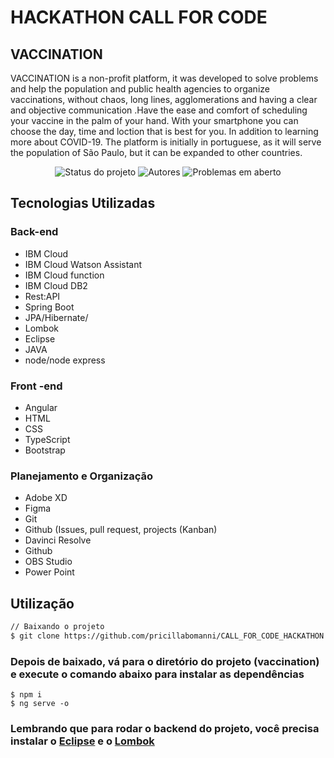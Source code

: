 # HACKATHON CALL FOR CODE 

## VACCINATION

VACCINATION is a non-profit platform, it was developed to solve problems and help the population and public health agencies to 
organize vaccinations, without chaos, long lines, agglomerations and having a clear and objective communication .Have the ease 
and comfort of scheduling your vaccine in the palm of your hand. With your smartphone you can choose the day, time and loction 
that is best for you. In addition to learning more about COVID-19. The platform is initially in portuguese, as it will serve the
population of São Paulo, but it can be expanded to other countries.


<p align="center">
    <img alt="Status do projeto" src="https://img.shields.io/badge/Status-em%20constru%C3%A7%C3%A3o-ff4b8d"/>
    <img alt="Autores" src="https://img.shields.io/badge/Autores-Equipe%20VACCINATION-ff4b8d"/>
    <img alt="Problemas em aberto" src="https://img.shields.io/github/issues/bielzin42/cresci?color=ff4b8d&logo=ff4b8d&logoColor=ff4b8d" />   
</p>

## Tecnologias Utilizadas

### Back-end
* IBM Cloud
* IBM Cloud Watson Assistant
* IBM Cloud function
* IBM Cloud DB2
* Rest:API
* Spring Boot
* JPA/Hibernate/
* Lombok
* Eclipse
* JAVA
* node/node express

### Front -end
* Angular
* HTML
* CSS
* TypeScript
* Bootstrap

### Planejamento e Organização
* Adobe XD
* Figma
* Git
* Github (Issues, pull request, projects (Kanban)
* Davinci Resolve
* Github
* OBS Studio
* Power Point

## Utilização

```bash
// Baixando o projeto
$ git clone https://github.com/pricillabomanni/CALL_FOR_CODE_HACKATHON.git

```
### Depois de baixado, vá para o diretório do projeto (vaccination) e execute o comando abaixo para instalar as dependências
````
$ npm i
$ ng serve -o
````
### Lembrando que para rodar o backend do projeto, você precisa instalar o [Eclipse](https://www.eclipse.org/downloads/) e o [Lombok](https://projectlombok.org/download)
